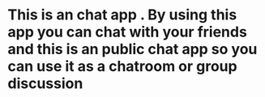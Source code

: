 # This is an chat app . By using this app you can chat with  your friends and this is an public chat app so you can use it as a chatroom or group discussion

